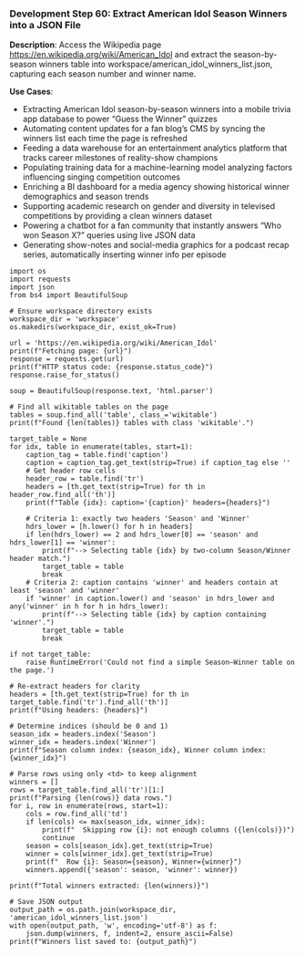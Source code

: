 ### Development Step 60: Extract American Idol Season Winners into a JSON File

**Description**: Access the Wikipedia page https://en.wikipedia.org/wiki/American_Idol and extract the season-by-season winners table into workspace/american_idol_winners_list.json, capturing each season number and winner name.

**Use Cases**:
- Extracting American Idol season-by-season winners into a mobile trivia app database to power “Guess the Winner” quizzes
- Automating content updates for a fan blog’s CMS by syncing the winners list each time the page is refreshed
- Feeding a data warehouse for an entertainment analytics platform that tracks career milestones of reality-show champions
- Populating training data for a machine-learning model analyzing factors influencing singing competition outcomes
- Enriching a BI dashboard for a media agency showing historical winner demographics and season trends
- Supporting academic research on gender and diversity in televised competitions by providing a clean winners dataset
- Powering a chatbot for a fan community that instantly answers “Who won Season X?” queries using live JSON data
- Generating show-notes and social-media graphics for a podcast recap series, automatically inserting winner info per episode

```
import os
import requests
import json
from bs4 import BeautifulSoup

# Ensure workspace directory exists
workspace_dir = 'workspace'
os.makedirs(workspace_dir, exist_ok=True)

url = 'https://en.wikipedia.org/wiki/American_Idol'
print(f"Fetching page: {url}")
response = requests.get(url)
print(f"HTTP status code: {response.status_code}")
response.raise_for_status()

soup = BeautifulSoup(response.text, 'html.parser')

# Find all wikitable tables on the page
tables = soup.find_all('table', class_='wikitable')
print(f"Found {len(tables)} tables with class 'wikitable'.")

target_table = None
for idx, table in enumerate(tables, start=1):
    caption_tag = table.find('caption')
    caption = caption_tag.get_text(strip=True) if caption_tag else ''
    # Get header row cells
    header_row = table.find('tr')
    headers = [th.get_text(strip=True) for th in header_row.find_all('th')]
    print(f"Table {idx}: caption='{caption}' headers={headers}")
    
    # Criteria 1: exactly two headers 'Season' and 'Winner'
    hdrs_lower = [h.lower() for h in headers]
    if len(hdrs_lower) == 2 and hdrs_lower[0] == 'season' and hdrs_lower[1] == 'winner':
        print(f"--> Selecting table {idx} by two-column Season/Winner header match.")
        target_table = table
        break
    # Criteria 2: caption contains 'winner' and headers contain at least 'season' and 'winner'
    if 'winner' in caption.lower() and 'season' in hdrs_lower and any('winner' in h for h in hdrs_lower):
        print(f"--> Selecting table {idx} by caption containing 'winner'.")
        target_table = table
        break

if not target_table:
    raise RuntimeError('Could not find a simple Season–Winner table on the page.')

# Re-extract headers for clarity
headers = [th.get_text(strip=True) for th in target_table.find('tr').find_all('th')]
print(f"Using headers: {headers}")

# Determine indices (should be 0 and 1)
season_idx = headers.index('Season')
winner_idx = headers.index('Winner')
print(f"Season column index: {season_idx}, Winner column index: {winner_idx}")

# Parse rows using only <td> to keep alignment
winners = []
rows = target_table.find_all('tr')[1:]
print(f"Parsing {len(rows)} data rows.")
for i, row in enumerate(rows, start=1):
    cols = row.find_all('td')
    if len(cols) <= max(season_idx, winner_idx):
        print(f"  Skipping row {i}: not enough columns ({len(cols)})")
        continue
    season = cols[season_idx].get_text(strip=True)
    winner = cols[winner_idx].get_text(strip=True)
    print(f"  Row {i}: Season={season}, Winner={winner}")
    winners.append({'season': season, 'winner': winner})

print(f"Total winners extracted: {len(winners)}")

# Save JSON output
output_path = os.path.join(workspace_dir, 'american_idol_winners_list.json')
with open(output_path, 'w', encoding='utf-8') as f:
    json.dump(winners, f, indent=2, ensure_ascii=False)
print(f"Winners list saved to: {output_path}")

```